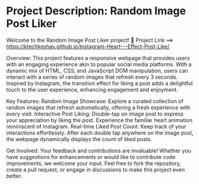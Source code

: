 # Project Description: Random Image Post Liker

Welcome to the Random Image Post Liker project! 🎉
Project Link ==> https://ktechkeshav.github.io/Instagram-Heart---Effect-Post-Like/

Overview: 
This project features a responsive webpage that provides users with an engaging experience akin to popular social media platforms. With a dynamic mix of HTML, CSS, and JavaScript DOM manipulation, users can interact with a series of random images that refresh every 3 seconds. Inspired by Instagram, the transition effect for liking a post adds a delightful touch to the user experience, enhancing engagement and enjoyment.

Key Features: 
Random Image Showcase: Explore a curated collection of random images that refresh automatically, offering a fresh experience with every visit.
Interactive Post Liking: Double-tap on image post to express your appreciation by liking the post. Experience the familiar heart animation reminiscent of Instagram.
Real-time Liked Post Count: Keep track of your interactions effortlessly. After each double tap anywhere on the image post, the webpage dynamically displays the count of liked posts.

Get Involved:
Your feedback and contributions are invaluable! Whether you have suggestions for enhancements or would like to contribute code improvements, we welcome your input. Feel free to fork the repository, create a pull request, or engage in discussions to make this project even better.

